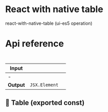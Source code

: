 # React with native table

react-with-native-table (ui-es5 operation)



# Api reference

## <Table />

| Input      |    |    |
| ---------- | -- | -- |
| - | | |
| **Output** | `JSX.Element`   |    |



## 📄 Table (exported const)

